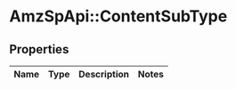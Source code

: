 # AmzSpApi::ContentSubType

## Properties
Name | Type | Description | Notes
------------ | ------------- | ------------- | -------------

